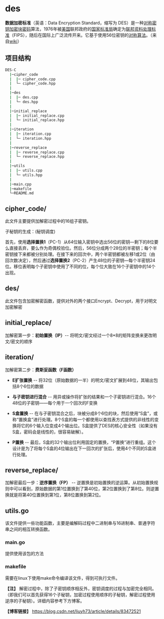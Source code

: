 # des

**数据加密标准**（英语：Data Encryption Standard，缩写为 DES）是一种[对称密钥加密](https://zh.wikipedia.org/wiki/%E5%B0%8D%E7%A8%B1%E5%AF%86%E9%91%B0%E5%8A%A0%E5%AF%86)[块密码](https://zh.wikipedia.org/wiki/%E5%A1%8A%E5%AF%86%E7%A2%BC)算法，1976年被[美国](https://zh.wikipedia.org/wiki/%E7%BE%8E%E5%9B%BD)联邦政府的[国家标准局](https://zh.wikipedia.org/wiki/%E5%9B%BD%E5%AE%B6%E6%A0%87%E5%87%86%E5%B1%80)确定为[联邦资料处理标准](https://zh.wikipedia.org/wiki/%E8%81%94%E9%82%A6%E8%B5%84%E6%96%99%E5%A4%84%E7%90%86%E6%A0%87%E5%87%86)（FIPS），随后在国际上广泛流传开来。它基于使用56位密钥的[对称算法](https://zh.wikipedia.org/w/index.php?title=%E5%AF%86%E9%92%A5%E5%AF%86%E7%A0%81%E5%AD%A6&action=edit&redlink=1)。（来自[wiki](https://zh.wikipedia.org/wiki/%E8%B3%87%E6%96%99%E5%8A%A0%E5%AF%86%E6%A8%99%E6%BA%96#%E5%AF%86%E9%92%A5%E8%B0%83%E5%BA%A6)）

## 项目结构

```bash
DES-C
  |─cipher_code
  |  |─ cipher_code.cpp
  |  └─ cipher_code.hpp
  |
  |─des
  |  |─ des.cpp
  |  └─ des.hpp
  |
  |─initial_replace
  |  |─ initial_replace.cpp
  |  └─ initial_replace.hpp
  |
  |─iteration
  |  |─ iteration.cpp
  |  └─ iteration.hpp
  |
  |─reverse_replace
  |  |─ reverse_replace.cpp
  |  └─ reverse_replace.hpp
  |
  |─utils
  |  |─ utils.cpp
  |  └─ utils.hpp
  |
  |─main.cpp
  |─makefile
  └─README.md
```

## cipher_code/

此文件主要提供加解密过程中的16组子密钥。

子秘钥的生成：(秘钥调度)

首先，使用**选择置换1**（PC-1）从64位输入密钥中选出56位的密钥—剩下的8位要么直接丢弃，要么作为奇偶校验位。然后，56位分成两个28位的半密钥；每个半密钥接下来都被分别处理。在接下来的回次中，两个半密钥都被左移1或2位（由回次数决定），然后通过**选择置换2**（PC-2）产生48位的子密钥—每个半密钥24位。移位表明每个子密钥中使用了不同的位，每个位大致在16个子密钥中的14个出现。

## des/

此文件包含加密解密函数，提供对外的两个接口Encrypt、Decrypt，用于对明文加密解密

## initial_replace/

加解密第一步：**初始置换（IP）**-- 将明文/密文经过一个8*8的矩阵变换来更改明文/密文的顺序

## iteration/

加解密第二步：**费斯妥函数（F函数）**

- **E扩张置换** -- 将32位（原始数据的一半）的明文/密文扩展到48位，其输出包括8个6位的数据

- **与子密钥进行混合** -- 用异或操作将扩张的结果和一个子密钥进行混合。16个48位的子密钥——每个用于一个回次的F变换

- **S盒置换** -- 在与子密钥混合之后，块被分成8个6位的块，然后使用“S盒”，或称“置换盒”进行处理。8个S盒的每一个都使用以查找表方式提供的非线性的变换将它的6个输入位变成4个输出位。S盒提供了DES的核心安全性（如果没有S盒，密码会是线性的，很容易破解）。

- **P置换** -- 最后，S盒的32个输出位利用固定的置换，“P置换”进行重组。这个设计是为了将每个S盒的4位输出在下一回次的扩张后，使用4个不同的S盒进行处理。

## reverse_replace/

加解密最后一步：**逆序置换（FP）** -- 逆置换是初始置换的逆运算。从初始置换规则中可以看到，原始数据的第1位置换到了第40位，第2位置换到了第8位。则逆置换就是将第40位置换到第1位，第8位置换到第2位。

## utils.go

该文件提供一些功能函数，主要是编解码过程中二进制串与16进制串、普通字符串之间的相互转换函数。

### main.go

提供使用该包的方法

### makefile

需要在linux下使用make命令编译该文件，得到可执行文件。

**【注】** 解密过程中，除了子密钥顺序相反外，密钥调度的过程与加密完全相同。（即我们可以首先获得16个子秘钥，加密过程使用顺序的子秘钥，解密过程使用逆序的子秘钥）。详细内容参考下方博客。

**【博客链接】** https://blog.csdn.net/liuyh73/article/details/83472521